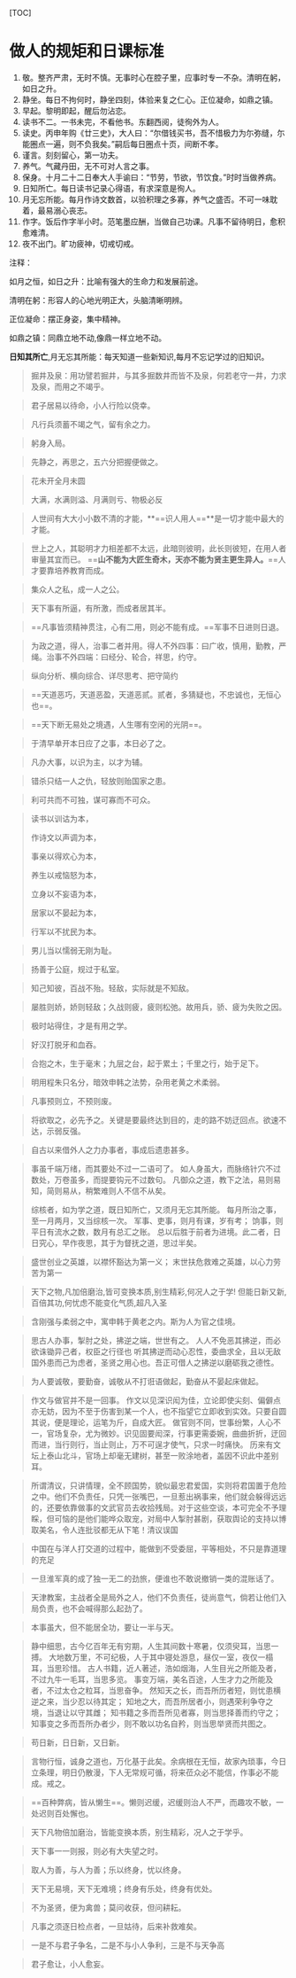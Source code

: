 [TOC]

# 做人的规矩和日课标准

1. 敬。整齐严肃，无时不慎。无事时心在腔子里，应事时专一不杂。清明在躬，如日之升。
2. 静坐。每日不拘何时，静坐四刻，体验来复之仁心。正位凝命，如鼎之镇。
3. 早起。黎明即起，醒后勿沾恋。
4. 读书不二。一书未完，不看他书。东翻西阅，徒徇外为人。
5. 读史。丙申年购《廿三史》，大人曰：“尔借钱买书，吾不惜极力为尓弥缝，尓能圈点一遍，则不负我矣。”嗣后每日圈点十页，间断不孝。
6. 谨言。刻刻留心，第一功夫。
7. 养气。气藏丹田，无不可对人言之事。
8. 保身。十月二十二日奉大人手谕曰：“节劳，节欲，节饮食。”时时当做养病。
9. 日知所亡。每日读书记录心得语，有求深意是徇人。
10. 月无忘所能。每月作诗文数首，以验积理之多寡，养气之盛否。不可一味耽着，最易溺心丧志。
11. 作字。饭后作字半小时。范笔墨应酬，当做自己功课。凡事不留待明日，愈积愈难清。
12. 夜不出门。旷功疲神，切戒切戒。



注释：

如月之恒，如日之升：比喻有强大的生命力和发展前途。

清明在躬：形容人的心地光明正大，头脑清晰明辨。

正位凝命：摆正身姿，集中精神。

如鼎之镇：同鼎立地不动,像鼎一样立地不动。

**日知其所亡**,月无忘其所能：每天知道一些新知识,每月不忘记学过的旧知识。

> 掘井及泉：用功譬若掘井，与其多掘数井而皆不及泉，何若老守一井，力求及泉，而用之不竭乎。

> 君子居易以待命，小人行险以侥幸。

> 凡行兵须蓄不竭之气，留有余之力。

> 躬身入局。

> 先静之，再思之，五六分把握便做之。

> 花未开全月未圆
>
> 大满，水满则溢、月满则亏、物极必反

> 人世间有大大小小数不清的才能，**==识人用人==**是一切才能中最大的才能。

> 世上之人，其聪明才力相差都不太远，此暗则彼明，此长则彼短，在用人者审量其宜而已。
> ==**山不能为大匠生奇木，天亦不能为贤主更生异人。**==人才要靠培养教育而成。

> 集众人之私，成一人之公。

> 天下事有所逼，有所激，而成者居其半。

> ==凡事皆须精神贯注，心有二用，则必不能有成。==军事不日进则日退。

> 为政之道，得人，治事二者并用。得人不外四事：曰广收，慎用，勤教，严绳。治事不外四端：曰经分、轮合，祥思，约守。

> 纵向分析、横向综合、详尽思考、把守简约

> ==天道恶巧，天道恶盈，天道恶贰。贰者，多猜疑也，不忠诚也，无恒心也==。

> ==天下断无易处之境遇，人生哪有空闲的光阴==。

> 于清早单开本日应了之事，本日必了之。

> 凡办大事，以识为主，以才为辅。

> 错杀只结一人之仇，轻放则贻国家之患。

> 利可共而不可独，谋可寡而不可众。

> 读书以训诂为本，
>
> 作诗文以声调为本，
>
> 事亲以得欢心为本，
>
> 养生以戒恼怒为本，
>
> 立身以不妄语为本，
>
> 居家以不晏起为本，
>
> 行军以不扰民为本。

> 男儿当以懦弱无刚为耻。

> 扬善于公庭，规过于私室。

> 知己知彼，百战不殆。轻敌，实际就是不知敌。

> 屡胜则娇，娇则轻敌；久战则疲，疲则松弛。故用兵，骄、疲为失败之因。

> 极时站得住，才是有用之学。

> 好汉打脱牙和血吞。

> 合抱之木，生于毫末；九层之台，起于累土；千里之行，始于足下。

> 明用程朱只名分，暗效申韩之法势，杂用老黄之术柔弱。

> 凡事预则立，不预则废。

> 将欲取之，必先予之。关键是要最终达到目的，走的路不妨迂回点。欲速不达，示弱反强。

> 自古以来借外人之力办事者，事成后遗患甚多。

> 事虽千端万绪，而其要处不过一二语可了。
> 如人身虽大，而脉络针穴不过数处，万卷虽多，而提要钩元不过数句。
> 凡御众之道，教下之法，易则易知，简则易从，稍繁难则人不信不从矣。
>
> 综核者，如为学之道，既日知所亡，又须月无忘其所能。
> 每月所治之事，至一月两月，又当综核一次。
> 军事、吏事，则月有课，岁有考；
> 饷事，则平日有流水之数，数月有总汇之账。
> 总以后胜于前者为进境。此二者，日日究心，早作夜思，其于为督抚之道，思过半矣。

> 盛世创业之英雄，以襟怀豁达为第一义；
> 末世扶危救难之英雄，以心力劳苦为第一

> 天下之物,凡加倍磨治,皆可变换本质,别生精彩,何况人之于学!
> 但能日新又新,百倍其功,何忧虑不能变化气质,超凡入圣

> 含刚强与柔弱之中，寓申韩于黄老之内。斯为人为官之佳境。

>思古人办事，掣肘之处，拂逆之端，世世有之。
>人人不免恶其拂逆，而必欲诛锄异己者，权臣之行径也
>听其拂逆而动心忍性，委曲求全，且以无敌国外患而己为虑者，圣贤之用心也。吾正可借人之拂逆以磨砺我之德性。

> 为人要诚敬，要勤奋，诚敬从不打诳语做起，勤奋从不晏起床做起。

> 作文与做官并不是一回事。
>  作文以见深识闳为佳，立论即使尖刻、偏僻点亦无妨，因为不至于伤害到某一个人，也不指望它立即收到实效。只要自圆其说，便是理论，运笔为斤，自成大匠。
>  做官则不同，世事纷繁，人心不一，官场复杂，尤为微妙。识见固要闳深，行事更需委婉，曲曲折折，迂回而进，当行则行，当止则止，万不可逞才使气，只求一时痛快。
>  历来有文坛上泰山北斗，官场上却毫无建树，甚至一败涂地者，盖因不识此中差别耳。

> 所谓清议，只讲情理，全不顾国势，貌似最忠君爱国，实则将君国置于危险之中。他们不负责任，只凭一张嘴巴，一旦惹出祸事来，他们就会躲得远远的，还要依靠做事的文武官员去收拾残局。对于这些空谈，本可完全不予理睬，但可恼的是他们能哗众取宠，对局中人掣肘甚剧，获取舆论的支持以博取美名，令人连批驳都无从下笔！清议误国

> 中国在与洋人打交道的过程中，能做到不受委屈，平等相处，不只是靠道理的充足

> 一旦淮军真的成了独一无二的劲旅，便谁也不敢说撤销一类的混账话了。

> 天津教案，主战者全是局外之人，他们不负责任，徒尚意气，倘若让他们入局负责，也不会喊得那么起劲了。

> 本事虽大，但不能居全功，要让一半与天。

>静中细思，古今亿百年无有穷期，人生其间数十寒暑，仅须臾耳，当思一搏。
>大地数万里，不可纪极，人于其中寝处游息，昼仅一室，夜仅一榻耳，当思珍惜。
>古人书籍，近人著述，浩如烟海，人生目光之所能及者，不过九牛一毛耳，当思多览。
>事变万端，美名百途，人生才力之所能及者，不过太仓之粒耳，当思奋争。
>然知天之长，而吾所历者短，则忧患横逆之来，当少忍以待其定；
>知地之大，而吾所居者小，则遇荣利争夺之境，当退让以守其雌；
>知书籍之多而吾所见者寡，则当思择善而约守之；
>知事变之多而吾所办者少，则不敢以功名自矜，则当思举贤而共图之。

> 苟日新，日日新，又日新。

> 言物行恒，诚身之道也，万化基于此矣。余病根在无恒，故家內琐事，今日立条理，明日仍散漫，下人无常规可循，将来莅众必不能信，作事必不能成。戒之。

> ==百种弊病，皆从懒生==。懒则迟缓，迟缓则治人不严，而趣攻不敏，一处迟则百处懈也。

> 天下凡物倍加磨治，皆能变换本质，别生精彩，况人之于学乎。

> 天下事一一则报，则必有大失望之时。

> 取人为善，与人为善；乐以终身，忧以终身。

> 天下无易境，天下无难境；终身有乐处，终身有优处。

> 不为圣贤，便为禽兽；莫问收获，但问耕耘。

> 凡事之须逐日检点者，一旦姑待，后来补救难矣。

>  一是不与君子争名，二是不与小人争利，三是不与天争高

> 君子愈让，小人愈妄。